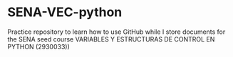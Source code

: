 # SENA-VEC-python
Practice repository to learn how to use GitHub while I store documents for the SENA seed course VARIABLES Y ESTRUCTURAS DE CONTROL EN PYTHON (2930033))
